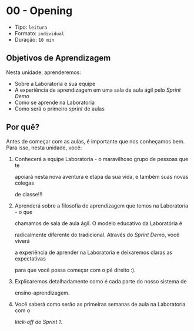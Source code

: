 # 00 - Opening

* Tipo: `leitura`
* Formato: `individual`
* Duração: `10 min`

## Objetivos de Aprendizagem

Nesta unidade, aprenderemos:

* Sobre a Laboratoria e sua equipe
* A experiência de aprendizagem em uma sala de aula ágil pelo _Sprint Demo_
* Como se aprende na Laboratoria
* Como será o primeiro _sprint_ de aulas

## Por quê?

Antes de começar com as aulas, é importante que nos conheçamos bem. Para isso, nesta unidade, você:

1. Conhecerá a equipe Laboratoria - o maravilhoso grupo de pessoas que te

   apoiará nesta nova aventura e etapa da sua vida, e também suas novas colegas

   de classe!!!

2. Aprenderá sobre a filosofia de aprendizagem que temos na Laboratoria - o que

   chamamos de sala de aula ágil. O modelo educativo da Laboratória é

   radicalmente diferente do tradicional. Através do _Sprint Demo_, você viverá

   a experiência de aprender na Laboratoria e deixaremos claras as expectativas

   para que você possa começar com o pé direito :\).

3. Explicaremos detalhadamente como é cada parte do nosso sistema de

   ensino-aprendizagem.

4. Você saberá como serão as primeiras semanas de aula na Laboratoria com o

   _kick-off do Sprint 1_.

